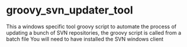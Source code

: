 groovy_svn_updater_tool
=======================
This a windows specific tool
groovy script to automate the process of updating a bunch of SVN repositories, the groovy script is called from a batch file
You will need to have installed the SVN windows client